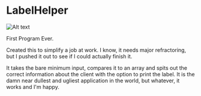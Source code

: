 LabelHelper
===========

![Alt text](https://raw.github.com/joshuar500/LabelHelper/master/LabelHelper.jpg "Optional title")

First Program Ever.

Created this to simplify a job at work. I know, it needs major refractoring, but I pushed it out to see if I could actually finish it.

It takes the bare minimum input, compares it to an array and spits out the correct information about the client with the option to print the label. It is the damn near dullest and ugliest application in the world, but whatever, it works and I'm happy.
